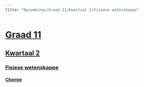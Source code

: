 ```yaml
---
title: "Opsommings/Graad 11/Kwartaal 2/Fisiese wetenskappe"
---
```

# [Graad 11](/opsommings/gr11/)
## [Kwartaal 2](/opsommings/gr11/kw2/)
### [Fisiese wetenskappe](/opsommings/gr11/kw2/fw)
#### [Chemie](/opsommings/gr11/kw2/fw/chemie)
